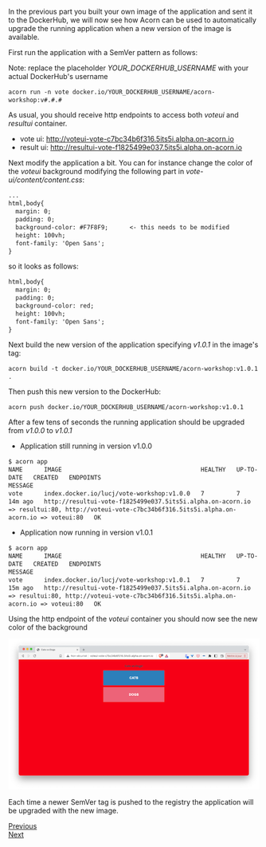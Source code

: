In the previous part you built your own image of the application and sent it to the DockerHub, we will now see how Acorn can be used to automatically upgrade the running application when a new version of the image is available.

First run the application with a SemVer pattern as follows:

Note: replace the placeholder *YOUR_DOCKERHUB_USERNAME* with your actual DockerHub's username

```
acorn run -n vote docker.io/YOUR_DOCKERHUB_USERNAME/acorn-workshop:v#.#.#
```

As usual, you should receive http endpoints to access both *voteui* and *resultui* container.

- vote ui: http://voteui-vote-c7bc34b6f316.5its5i.alpha.on-acorn.io
- result ui: http://resultui-vote-f1825499e037.5its5i.alpha.on-acorn.io

Next modify the application a bit. You can for instance change the color of the *voteui* background modifying the following part in *vote-ui/content/content.css*:

```
...
html,body{
  margin: 0;
  padding: 0;
  background-color: #F7F8F9;      <- this needs to be modified
  height: 100vh;
  font-family: 'Open Sans';
}
```

so it looks as follows:

```
html,body{
  margin: 0;
  padding: 0;
  background-color: red;
  height: 100vh;
  font-family: 'Open Sans';
}
```

Next build the new version of the application specifying *v1.0.1* in the image's tag:

```
acorn build -t docker.io/YOUR_DOCKERHUB_USERNAME/acorn-workshop:v1.0.1 .
```

Then push this new version to the DockerHub:

```
acorn push docker.io/YOUR_DOCKERHUB_USERNAME/acorn-workshop:v1.0.1
```

After a few tens of seconds the running application should be upgraded from *v1.0.0* to *v1.0.1*

- Application still running in version v1.0.0

```
$ acorn app
NAME      IMAGE                                       HEALTHY   UP-TO-DATE   CREATED   ENDPOINTS                                                                                                                                          MESSAGE
vote      index.docker.io/lucj/vote-workshop:v1.0.0   7         7            14m ago   http://resultui-vote-f1825499e037.5its5i.alpha.on-acorn.io => resultui:80, http://voteui-vote-c7bc34b6f316.5its5i.alpha.on-acorn.io => voteui:80   OK
```

- Application now running in version v1.0.1

```
$ acorn app
NAME      IMAGE                                       HEALTHY   UP-TO-DATE   CREATED   ENDPOINTS                                                                                                                                          MESSAGE
vote      index.docker.io/lucj/vote-workshop:v1.0.1   7         7            15m ago   http://resultui-vote-f1825499e037.5its5i.alpha.on-acorn.io => resultui:80, http://voteui-vote-c7bc34b6f316.5its5i.alpha.on-acorn.io => voteui:80   OK
```

Using the http endpoint of the *voteui* container you should now see the new color of the background

![Vote UI](./images/upgrade/vote-ui.png)

Each time a newer SemVer tag is pushed to the registry the application will be upgraded with the new image.

[Previous](./acorn_image.md)  
[Next](./congrats.md)